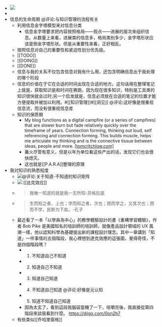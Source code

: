 - ![](https://firebasestorage.googleapis.com/v0/b/firescript-577a2.appspot.com/o/imgs%2Fapp%2Fxinyiheng%2F02klzpTAEh.jpeg?alt=media&token=c6afd7c5-73d1-41b1-93a8-32776e3dc189)
- 
- 信息的生命周期 @评论:与知识管理的流程有关
    - 利用信息金字塔模型来对信息分类
        - 信息金字塔要求把内容按照格局——观点——进展的层次来组织信息。从数量上来看，进展类的信息多，格局类别多少，金字塔形状应该是倒金字塔形状。但是从重要性来看，正好相反。
    - 按照信息对自己的重要性和紧迫性划分优先级。
    - [[TODO]]
    - [[DOING]]
    - [[DONE]]
    - 信息与我的关系不仅包含信息对我有什么用，还包含明确信息出于我处理的哪个阶段
    - 信息的价值在于它在合适的时间出现在合适的地方。这句话用在整理笔记上就是，获取知识是和时间在赛跑，因为现在很多知识，特别是工具类的知识很快就会过时;另一个启发就是，信息必须放在合适的笔记的位置才能方便提取并被加以利用。#[[知识管理]]#[[洞见]] @评论:这好像是很重视信息流，而没有很重视信息库
    - 知识的保质期
        - My blog functions as a digital campfire (or a series of campfires) that are slower burn but fade relatively quickly over the timeframe of years. Connection forming, thinking out loud, self referencing and connection forming. This builds muscle, helps me articulate my thinking and is the connective tissue between ideas, people and more. [[tomcritchlow.com]](https://tomcritchlow.com/2018/10/10/of-gardens-and-wikis/)
        - 篝火尽管有意义，但是以年为单位看这些产出的话，发现它们也会很快熄灭。
        - 这也就是[[P.A.R.A]]整理的原理
- 我对知识的熟悉程度
    - ![](https://firebasestorage.googleapis.com/v0/b/firescript-577a2.appspot.com/o/imgs%2Fapp%2Fxinyiheng%2FEG5g1lrJeM.png?alt=media&token=c4a02d03-d4ff-4719-87b3-6f2bac3a5f52)@评论:关于知道-不知道的知识矩阵
    - ![](https://firebasestorage.googleapis.com/v0/b/firescript-577a2.appspot.com/o/imgs%2Fapp%2Fxinyiheng%2FZmuZYFyzEF.png?alt=media&token=f4191fe1-d5d8-4324-b2c1-2753c9c0478a) [[达克效应]]
    - > 我唯一知道的就是我一无所知-苏格拉底
    - > 生而知之者，上也；学而知之者，次也；困而学之，又其次也；困而不学，民斯为下矣。-孔子
    - 最近看了一本「以學員為中心」的教學體驗設計的書《重構學習體驗》，作者 Bob Pike 是美國知名的培訓師的培訓師，就像產品設計領域的 UX 風潮一樣，他以認知科學為基礎提出新的課程設計理念。其中一章講到「知道」一件事情的五個階段，我心裡想到達克效應的這張圖，覺得奇怪，不是四個階段嗎？
        - 1. 不知道自己不知道
        - 2. 知道自己不知道
        - 3. 知道自己知道
        - 4. 不知道自己知道 @评论:好像是元认知
        - 5. 知道不知道自己知道
        - 因為太玄了，看到這段我腦袋當機了一下，咀嚼完後，我直接從第四階段來談我看到什麼。 https://diigo.com/0on2h7
    - 有些类似[[乔哈里窗格]]
